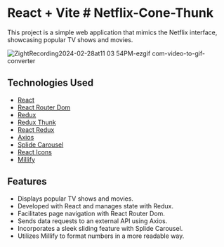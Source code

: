 # React + Vite  # Netflix-Cone-Thunk

This project is a simple web application that mimics the Netflix interface, showcasing popular TV shows and movies.

![ZightRecording2024-02-28at11 03 54PM-ezgif com-video-to-gif-converter](https://github.com/MeltemPinar/Netflix-Cone-Thunk/assets/147662901/ac238f8b-ee43-4bb3-9d2a-1eb0b998f90f)



## Technologies Used

- [React](https://reactjs.org/)
- [React Router Dom](https://reactrouter.com/)
- [Redux](https://redux.js.org/)
- [Redux Thunk](https://github.com/reduxjs/redux-thunk)
- [React Redux](https://react-redux.js.org/)
- [Axios](https://axios-http.com/)
- [Splide Carousel](https://splidejs.com/)
- [React Icons](https://react-icons.github.io/react-icons/)
- [Millify](https://www.npmjs.com/package/millify)

## Features

- Displays popular TV shows and movies.
- Developed with React and manages state with Redux.
- Facilitates page navigation with React Router Dom.
- Sends data requests to an external API using Axios.
- Incorporates a sleek sliding feature with Splide Carousel.
- Utilizes Millify to format numbers in a more readable way.

